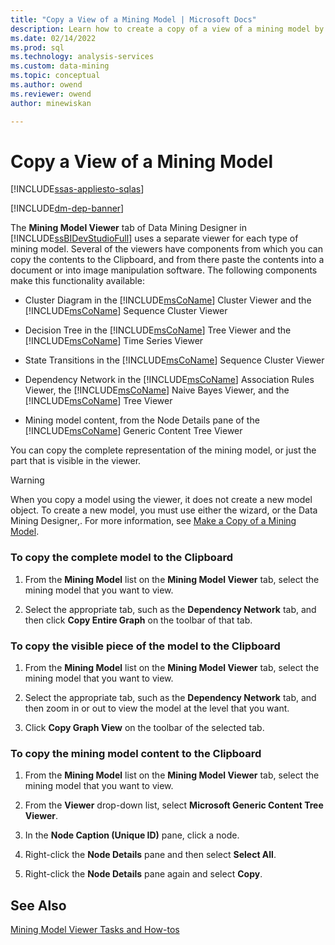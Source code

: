 ```yaml
---
title: "Copy a View of a Mining Model | Microsoft Docs"
description: Learn how to create a copy of a view of a mining model by using the Data Mining Designer in SQL Server Data Tools.
ms.date: 02/14/2022
ms.prod: sql
ms.technology: analysis-services
ms.custom: data-mining
ms.topic: conceptual
ms.author: owend
ms.reviewer: owend
author: minewiskan

---
```

# Copy a View of a Mining Model
[!INCLUDE[ssas-appliesto-sqlas](../includes/ssas-appliesto-sqlas.md)]

[!INCLUDE[dm-dep-banner](../includes/dm-dep-banner.md)]

  The **Mining Model Viewer** tab of Data Mining Designer in [!INCLUDE[ssBIDevStudioFull](../includes/ssbidevstudiofull-md.md)] uses a separate viewer for each type of mining model. Several of the viewers have components from which you can copy the contents to the Clipboard, and from there paste the contents into a document or into image manipulation software. The following components make this functionality available:  
  
-   Cluster Diagram in the [!INCLUDE[msCoName](../includes/msconame-md.md)] Cluster Viewer and the [!INCLUDE[msCoName](../includes/msconame-md.md)] Sequence Cluster Viewer  
  
-   Decision Tree in the [!INCLUDE[msCoName](../includes/msconame-md.md)] Tree Viewer and the [!INCLUDE[msCoName](../includes/msconame-md.md)] Time Series Viewer  
  
-   State Transitions in the [!INCLUDE[msCoName](../includes/msconame-md.md)] Sequence Cluster Viewer  
  
-   Dependency Network in the [!INCLUDE[msCoName](../includes/msconame-md.md)] Association Rules Viewer, the [!INCLUDE[msCoName](../includes/msconame-md.md)] Naive Bayes Viewer, and the [!INCLUDE[msCoName](../includes/msconame-md.md)] Tree Viewer  
  
-   Mining model content, from the Node Details pane of the [!INCLUDE[msCoName](../includes/msconame-md.md)] Generic Content Tree Viewer  
  
 You can copy the complete representation of the mining model, or just the part that is visible in the viewer.  
  
> [!WARNING]  
>  When you copy a model using the viewer, it does not create a new model object. To create a new model, you must use either the wizard, or the Data Mining Designer,. For more information, see [Make a Copy of a Mining Model](../../analysis-services/data-mining/make-a-copy-of-a-mining-model.md).  
  
### To copy the complete model to the Clipboard  
  
1.  From the **Mining Model** list on the **Mining Model Viewer** tab, select the mining model that you want to view.  
  
2.  Select the appropriate tab, such as the **Dependency Network** tab, and then click **Copy Entire Graph** on the toolbar of that tab.  
  
### To copy the visible piece of the model to the Clipboard  
  
1.  From the **Mining Model** list on the **Mining Model Viewer** tab, select the mining model that you want to view.  
  
2.  Select the appropriate tab, such as the **Dependency Network** tab, and then zoom in or out to view the model at the level that you want.  
  
3.  Click **Copy Graph View** on the toolbar of the selected tab.  
  
### To copy the mining model content to the Clipboard  
  
1.  From the **Mining Model** list on the **Mining Model Viewer** tab, select the mining model that you want to view.  
  
2.  From the **Viewer** drop-down list, select **Microsoft Generic Content Tree Viewer**.  
  
3.  In the **Node Caption (Unique ID)** pane, click a node.  
  
4.  Right-click the **Node Details** pane and then select **Select All**.  
  
5.  Right-click the **Node Details** pane again and select **Copy**.  
  
## See Also  
 [Mining Model Viewer Tasks and How-tos](../../analysis-services/data-mining/mining-model-viewer-tasks-and-how-tos.md)  
  
  
